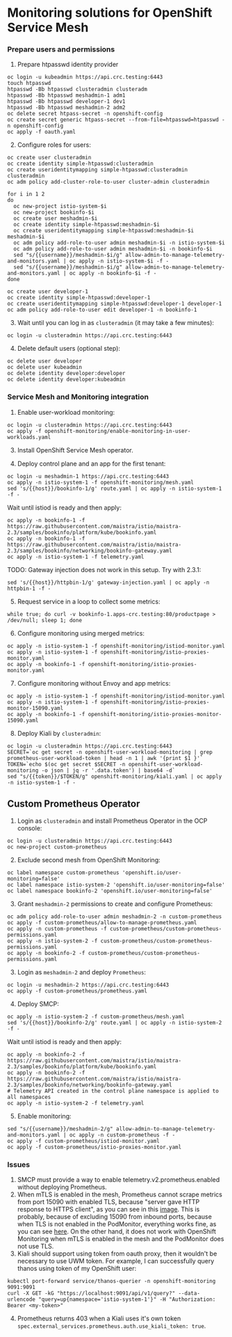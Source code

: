 # Monitoring solutions for OpenShift Service Mesh

### Prepare users and permissions

1. Prepare htpasswd identity provider
```shell
oc login -u kubeadmin https://api.crc.testing:6443
touch htpasswd
htpasswd -Bb htpasswd clusteradmin clusteradm
htpasswd -Bb htpasswd meshadmin-1 adm1
htpasswd -Bb htpasswd developer-1 dev1
htpasswd -Bb htpasswd meshadmin-2 adm2
oc delete secret htpass-secret -n openshift-config
oc create secret generic htpass-secret --from-file=htpasswd=htpasswd -n openshift-config
oc apply -f oauth.yaml
```

2. Configure roles for users:
```shell
oc create user clusteradmin
oc create identity simple-htpasswd:clusteradmin
oc create useridentitymapping simple-htpasswd:clusteradmin clusteradmin
oc adm policy add-cluster-role-to-user cluster-admin clusteradmin

for i in 1 2
do
  oc new-project istio-system-$i
  oc new-project bookinfo-$i
  oc create user meshadmin-$i
  oc create identity simple-htpasswd:meshadmin-$i
  oc create useridentitymapping simple-htpasswd:meshadmin-$i meshadmin-$i
  oc adm policy add-role-to-user admin meshadmin-$i -n istio-system-$i
  oc adm policy add-role-to-user admin meshadmin-$i -n bookinfo-$i
  sed "s/{{username}}/meshadmin-$i/g" allow-admin-to-manage-telemetry-and-monitors.yaml | oc apply -n istio-system-$i -f -
  sed "s/{{username}}/meshadmin-$i/g" allow-admin-to-manage-telemetry-and-monitors.yaml | oc apply -n bookinfo-$i -f -
done

oc create user developer-1
oc create identity simple-htpasswd:developer-1
oc create useridentitymapping simple-htpasswd:developer-1 developer-1
oc adm policy add-role-to-user edit developer-1 -n bookinfo-1
```

3. Wait until you can log in as `clusteradmin` (it may take a few minutes):
```shell
oc login -u clusteradmin https://api.crc.testing:6443
```

4. Delete default users (optional step):
```shell
oc delete user developer
oc delete user kubeadmin
oc delete identity developer:developer
oc delete identity developer:kubeadmin
```

### Service Mesh and Monitoring integration

1. Enable user-workload monitoring:
```shell
oc login -u clusteradmin https://api.crc.testing:6443
oc apply -f openshift-monitoring/enable-monitoring-in-user-workloads.yaml
```

3. Install OpenShift Service Mesh operator.

4. Deploy control plane and an app for the first tenant:
```shell
oc login -u meshadmin-1 https://api.crc.testing:6443
oc apply -n istio-system-1 -f openshift-monitoring/mesh.yaml
sed 's/{{host}}/bookinfo-1/g' route.yaml | oc apply -n istio-system-1 -f -
```
Wait until istiod is ready and then apply:
```shell
oc apply -n bookinfo-1 -f https://raw.githubusercontent.com/maistra/istio/maistra-2.3/samples/bookinfo/platform/kube/bookinfo.yaml
oc apply -n bookinfo-1 -f https://raw.githubusercontent.com/maistra/istio/maistra-2.3/samples/bookinfo/networking/bookinfo-gateway.yaml
oc apply -n istio-system-1 -f telemetry.yaml
```

TODO: Gateway injection does not work in this setup. Try with 2.3.1:
```shell
sed 's/{{host}}/httpbin-1/g' gateway-injection.yaml | oc apply -n httpbin-1 -f -
```

5. Request service in a loop to collect some metrics:
```shell
while true; do curl -v bookinfo-1.apps-crc.testing:80/productpage > /dev/null; sleep 1; done
```

6. Configure monitoring using merged metrics:
```shell
oc apply -n istio-system-1 -f openshift-monitoring/istiod-monitor.yaml
oc apply -n istio-system-1 -f openshift-monitoring/istio-proxies-monitor.yaml
oc apply -n bookinfo-1 -f openshift-monitoring/istio-proxies-monitor.yaml
```

7. Configure monitoring without Envoy and app metrics:
```shell
oc apply -n istio-system-1 -f openshift-monitoring/istiod-monitor.yaml
oc apply -n istio-system-1 -f openshift-monitoring/istio-proxies-monitor-15090.yaml
oc apply -n bookinfo-1 -f openshift-monitoring/istio-proxies-monitor-15090.yaml
```

8. Deploy Kiali by `clusteradmin`:
```shell
oc login -u clusteradmin https://api.crc.testing:6443
SECRET=`oc get secret -n openshift-user-workload-monitoring | grep  prometheus-user-workload-token | head -n 1 | awk '{print $1 }'`
TOKEN=`echo $(oc get secret $SECRET -n openshift-user-workload-monitoring -o json | jq -r '.data.token') | base64 -d`
sed "s/{{token}}/$TOKEN/g" openshift-monitoring/kiali.yaml | oc apply -n istio-system-1 -f -
```

## Custom Prometheus Operator

1. Login as `clusteradmin` and install Prometheus Operator in the OCP console:
```shell
oc login -u clusteradmin https://api.crc.testing:6443
oc new-project custom-prometheus
```

2. Exclude second mesh from OpenShift Monitoring:
```shell
oc label namespace custom-prometheus 'openshift.io/user-monitoring=false'
oc label namespace istio-system-2 'openshift.io/user-monitoring=false'
oc label namespace bookinfo-2 'openshift.io/user-monitoring=false'
```

3. Grant `meshadmin-2` permissions to create and configure Prometheus:
```shell
oc adm policy add-role-to-user admin meshadmin-2 -n custom-prometheus
oc apply -f custom-prometheus/allow-to-manage-prometheus.yaml
oc apply -n custom-prometheus -f custom-prometheus/custom-prometheus-permissions.yaml
oc apply -n istio-system-2 -f custom-prometheus/custom-prometheus-permissions.yaml
oc apply -n bookinfo-2 -f custom-prometheus/custom-prometheus-permissions.yaml
```

3. Login as `meshadmin-2` and deploy `Prometheus`:
```shell
oc login -u meshadmin-2 https://api.crc.testing:6443
oc apply -f custom-prometheus/prometheus.yaml
```

4. Deploy SMCP:
```shell
oc apply -n istio-system-2 -f custom-prometheus/mesh.yaml
sed 's/{{host}}/bookinfo-2/g' route.yaml | oc apply -n istio-system-2 -f -
```

Wait until istiod is ready and then apply:
```shell
oc apply -n bookinfo-2 -f https://raw.githubusercontent.com/maistra/istio/maistra-2.3/samples/bookinfo/platform/kube/bookinfo.yaml
oc apply -n bookinfo-2 -f https://raw.githubusercontent.com/maistra/istio/maistra-2.3/samples/bookinfo/networking/bookinfo-gateway.yaml
# Telemetry API created in the control plane namespace is applied to all namespaces
oc apply -n istio-system-2 -f telemetry.yaml
```

5. Enable monitoring:
```shell
sed "s/{{username}}/meshadmin-2/g" allow-admin-to-manage-telemetry-and-monitors.yaml | oc apply -n custom-prometheus -f -
oc apply -f custom-prometheus/istiod-monitor.yaml
oc apply -f custom-prometheus/istio-proxies-monitor.yaml
```

### Issues

1. SMCP must provide a way to enable telemetry.v2.prometheus.enabled without deploying Prometheus.
2. When mTLS is enabled in the mesh, Prometheus cannot scrape metrics from port 15090 with enabled TLS,
  because "server gave HTTP response to HTTPS client", as you can see in this [image](img/http-envoy-prom-tls.png).
  This is probably, because of excluding 15090 from inbound ports, because when TLS is not enabled in the PodMonitor,
  everything works fine, as you can see [here](img/http-envoy-prom.png). On the other hand, it does not work
  with OpenShift Monitoring when mTLS is enabled in the mesh and the PodMonitor does not use TLS.
3. Kiali should support using token from oauth proxy, then it wouldn't be necessary to use UWM token.
   For example, I can successfully query thanos using token of my OpenShift user:
```shell
kubectl port-forward service/thanos-querier -n openshift-monitoring 9091:9091
curl -X GET -kG "https://localhost:9091/api/v1/query?" --data-urlencode "query=up{namespace='istio-system-1'}" -H "Authorization: Bearer <my-token>"
```
4. Prometheus returns 403 when a Kiali uses it's own token `spec.external_services.prometheus.auth.use_kiali_token: true`.
